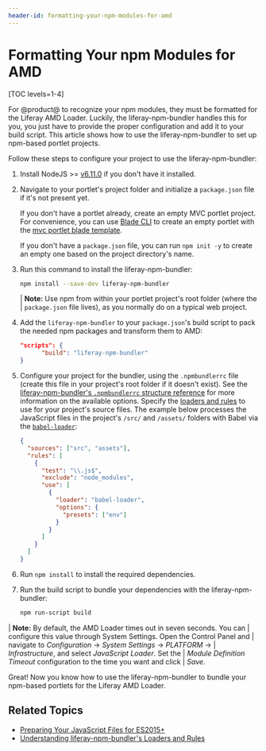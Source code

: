 ```yaml
---
header-id: formatting-your-npm-modules-for-amd
---
```


# Formatting Your npm Modules for AMD

[TOC levels=1-4]

For @product@ to recognize your npm modules, they must be formatted for the 
Liferay AMD Loader. Luckily, the liferay-npm-bundler handles this for you, you 
just have to provide the proper configuration and add it to your build script. 
This article shows how to use the liferay-npm-bundler to set up npm-based 
portlet projects. 

Follow these steps to configure your project to use the liferay-npm-bundler:

1.  Install NodeJS >= [v6.11.0](http://nodejs.org/dist/v6.11.0/) if you don't 
    have it installed.

2.  Navigate to your portlet's project folder and initialize a `package.json` 
    file if it's not present yet.

    If you don't have a portlet already, create an empty MVC portlet project. 
    For convenience, you can use 
    [Blade CLI](/docs/7-2/reference/-/knowledge_base/r/installing-blade-cli) 
    to create an empty portlet with the [mvc portlet blade template](/docs/7-2/reference/-/knowledge_base/r/using-the-mvc-portlet-template). 

    If you don't have a `package.json` file, you can run `npm init -y` to create 
    an empty one based on the project directory's name. 

3.  Run this command to install the liferay-npm-bundler:

    ```bash
    npm install --save-dev liferay-npm-bundler
    ```

    | **Note:** Use npm from within your portlet project's root folder (where the
    | `package.json` file lives), as you normally do on a typical web project.

4.  Add the `liferay-npm-bundler` to your `package.json`'s build script to pack 
    the needed npm packages and transform them to AMD:

    ```json
    "scripts": {
          "build": "liferay-npm-bundler"
    }
    ```
    
5.  Configure your project for the bundler, using the `.npmbundlerrc` file 
    (create this file in your project's root folder if it doesn't exist). See 
    the [liferay-npm-bundler's `.npmbundlerrc` structure reference](/docs/7-2/reference/-/knowledge_base/r/understanding-the-npmbundlerrcs-structure) 
    for more information on the available options. Specify the 
    [loaders and rules](/docs/7-2/reference/-/knowledge_base/r/understanding-liferay-npm-bundlers-loaders) 
    to use for your project's source files. The example below processes the 
    JavaScript files in the project's `/src/` and `/assets/` folders with Babel 
    via the [`babel-loader`](https://github.com/liferay/liferay-js-toolkit/tree/master/packages/liferay-npm-bundler-loader-babel-loader):

    ```json
    {
      "sources": ["src", "assets"],
      "rules": [
        {
          "test": "\\.js$",
          "exclude": "node_modules",
          "use": [
            {
              "loader": "babel-loader",
              "options": {
                "presets": ["env"]
              }
            }
          ]
        }
      ]
    }
    ```

6.  Run `npm install` to install the required dependencies.

7.  Run the build script to bundle your dependencies with the 
    liferay-npm-bundler:

    ```bash
    npm run-script build
    ```

| **Note:** By default, the AMD Loader times out in seven seconds. You can 
| configure this value through System Settings. Open the Control Panel and 
| navigate to *Configuration* &rarr; *System Settings* &rarr; *PLATFORM* &rarr; 
| *Infrastructure*, and select *JavaScript Loader*. Set the 
| *Module Definition Timeout* configuration to the time you want and click 
| *Save*.

Great! Now you know how to use the liferay-npm-bundler to bundle your npm-based 
portlets for the Liferay AMD Loader. 

## Related Topics

- [Preparing Your JavaScript Files for ES2015+](/docs/7-2/frameworks/-/knowledge_base/f/using-javascript-in-your-portlets)
- [Understanding liferay-npm-bundler's Loaders and Rules](/docs/7-2/reference/-/knowledge_base/r/understanding-liferay-npm-bundlers-loaders) 
